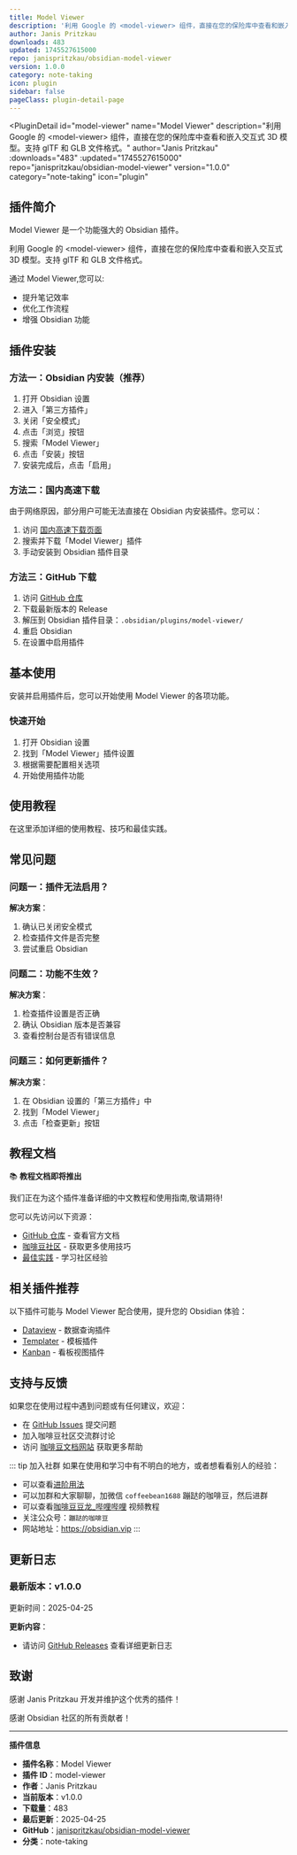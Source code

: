 ```yaml
---
title: Model Viewer
description: '利用 Google 的 <model-viewer> 组件，直接在您的保险库中查看和嵌入交互式 3D 模型。支持 glTF 和 GLB 文件格式。'
author: Janis Pritzkau
downloads: 483
updated: 1745527615000
repo: janispritzkau/obsidian-model-viewer
version: 1.0.0
category: note-taking
icon: plugin
sidebar: false
pageClass: plugin-detail-page
---
```


<PluginDetail
  id="model-viewer"
  name="Model Viewer"
  description="利用 Google 的 &lt;model-viewer&gt; 组件，直接在您的保险库中查看和嵌入交互式 3D 模型。支持 glTF 和 GLB 文件格式。"
  author="Janis Pritzkau"
  :downloads="483"
  :updated="1745527615000"
  repo="janispritzkau/obsidian-model-viewer"
  version="1.0.0"
  category="note-taking"
  icon="plugin"
>

<!-- AUTO_GENERATED_START -->
## 插件简介

Model Viewer 是一个功能强大的 Obsidian 插件。

利用 Google 的 &lt;model-viewer&gt; 组件，直接在您的保险库中查看和嵌入交互式 3D 模型。支持 glTF 和 GLB 文件格式。

通过 Model Viewer,您可以:

- 提升笔记效率
- 优化工作流程
- 增强 Obsidian 功能

<!-- AUTO_GENERATED_END -->

<!-- AUTO_GENERATED_START -->
## 插件安装

### 方法一：Obsidian 内安装（推荐）

1. 打开 Obsidian 设置
2. 进入「第三方插件」
3. 关闭「安全模式」
4. 点击「浏览」按钮
5. 搜索「Model Viewer」
6. 点击「安装」按钮
7. 安装完成后，点击「启用」

### 方法二：国内高速下载

由于网络原因，部分用户可能无法直接在 Obsidian 内安装插件。您可以：

1. 访问 [国内高速下载页面](/zh/documentation/obsidian-plugins-download.html)
2. 搜索并下载「Model Viewer」插件
3. 手动安装到 Obsidian 插件目录

### 方法三：GitHub 下载

1. 访问 [GitHub 仓库](https://github.com/janispritzkau/obsidian-model-viewer)
2. 下载最新版本的 Release
3. 解压到 Obsidian 插件目录：`.obsidian/plugins/model-viewer/`
4. 重启 Obsidian
5. 在设置中启用插件

## 基本使用

安装并启用插件后，您可以开始使用 Model Viewer 的各项功能。

### 快速开始

1. 打开 Obsidian 设置
2. 找到「Model Viewer」插件设置
3. 根据需要配置相关选项
4. 开始使用插件功能

<!-- AUTO_GENERATED_END -->

<!-- CUSTOM_CONTENT_START:tutorial -->
## 使用教程

在这里添加详细的使用教程、技巧和最佳实践。

<!-- CUSTOM_CONTENT_END:tutorial -->

<!-- SHARED_CONTENT_START -->
## 常见问题

### 问题一：插件无法启用？

**解决方案**：
1. 确认已关闭安全模式
2. 检查插件文件是否完整
3. 尝试重启 Obsidian

### 问题二：功能不生效？

**解决方案**：
1. 检查插件设置是否正确
2. 确认 Obsidian 版本是否兼容
3. 查看控制台是否有错误信息

### 问题三：如何更新插件？

**解决方案**：
1. 在 Obsidian 设置的「第三方插件」中
2. 找到「Model Viewer」
3. 点击「检查更新」按钮

## 教程文档

📚 **教程文档即将推出**

我们正在为这个插件准备详细的中文教程和使用指南,敬请期待!

您可以先访问以下资源：
- [GitHub 仓库](https://github.com/janispritzkau/obsidian-model-viewer) - 查看官方文档
- [咖啡豆社区](/zh/bases/) - 获取更多使用技巧
- [最佳实践](/zh/best-practices/) - 学习社区经验

## 相关插件推荐

以下插件可能与 Model Viewer 配合使用，提升您的 Obsidian 体验：

- [Dataview](/zh/plugins/dataview.html) - 数据查询插件
- [Templater](/zh/plugins/templater-obsidian.html) - 模板插件
- [Kanban](/zh/plugins/obsidian-kanban.html) - 看板视图插件

## 支持与反馈

如果您在使用过程中遇到问题或有任何建议，欢迎：

- 在 [GitHub Issues](https://github.com/janispritzkau/obsidian-model-viewer/issues) 提交问题
- 加入咖啡豆社区交流群讨论
- 访问 [咖啡豆文档网站](https://obsidian.vip) 获取更多帮助

::: tip 加入社群
如果在使用和学习中有不明白的地方，或者想看看别人的经验：
- 可以查看[进阶用法](/zh/advanced)
- 可以加群和大家聊聊，加微信 `coffeebean1688` 蹦跶的咖啡豆，然后进群
- 可以查看[咖啡豆豆龙_哔哩哔哩](https://space.bilibili.com/618777356) 视频教程
- 关注公众号：`蹦跶的咖啡豆`
- 网站地址：https://obsidian.vip
:::
<!-- SHARED_CONTENT_END -->

<!-- AUTO_GENERATED_START -->
## 更新日志

### 最新版本：v1.0.0

更新时间：2025-04-25

**更新内容**：
- 请访问 [GitHub Releases](https://github.com/janispritzkau/obsidian-model-viewer/releases) 查看详细更新日志

## 致谢

感谢 Janis Pritzkau 开发并维护这个优秀的插件！

感谢 Obsidian 社区的所有贡献者！

---

**插件信息**
- **插件名称**：Model Viewer
- **插件 ID**：model-viewer
- **作者**：Janis Pritzkau
- **当前版本**：v1.0.0
- **下载量**：483
- **最后更新**：2025-04-25
- **GitHub**：[janispritzkau/obsidian-model-viewer](https://github.com/janispritzkau/obsidian-model-viewer)
- **分类**：note-taking
<!-- AUTO_GENERATED_END -->

</PluginDetail>

